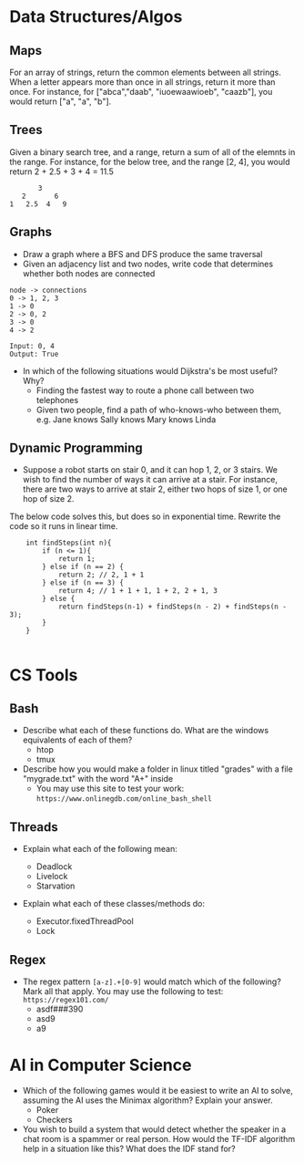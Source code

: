# Data Structures/Algos
## Maps
For an array of strings, return the common elements between all strings. When a letter appears more than once in all strings, return it more than once. For instance, for ["abca","daab", "iuoewaawioeb", "caazb"], you would return ["a", "a", "b"].

## Trees
Given a binary search tree, and a range, return a sum of all of the elemnts in the range. For instance, for the below tree, and the range [2, 4], you would return 2 + 2.5 + 3 + 4 = 11.5
```
       3
   2       6
1   2.5  4   9
```

## Graphs
* Draw a graph where a BFS and DFS produce the same traversal
* Given an adjacency list and two nodes, write code that determines whether both nodes are connected
```
node -> connections
0 -> 1, 2, 3
1 -> 0
2 -> 0, 2
3 -> 0
4 -> 2

Input: 0, 4
Output: True
```
* In which of the following situations would Dijkstra's be most useful? Why?
    * Finding the fastest way to route a phone call between two telephones
    * Given two people, find a path of who-knows-who between them, e.g. Jane knows Sally knows Mary knows Linda 

## Dynamic Programming
* Suppose a robot starts on stair 0, and it can hop 1, 2, or 3 stairs. We wish to find the number of ways it can arrive at a stair. For instance, there are two ways to arrive at stair 2, either two hops of size 1, or one hop of size 2. 

The below code solves this, but does so in exponential time. Rewrite the code so it runs in linear time.
```
    int findSteps(int n){
        if (n <= 1){
            return 1;
        } else if (n == 2) {
            return 2; // 2, 1 + 1
        } else if (n == 3) {
            return 4; // 1 + 1 + 1, 1 + 2, 2 + 1, 3   
        } else {
            return findSteps(n-1) + findSteps(n - 2) + findSteps(n - 3);
        }
    }
    

```
# CS Tools
## Bash
* Describe what each of these functions do. What are the windows equivalents of each of them?
    * htop
    * tmux
* Describe how you would make a folder in linux titled "grades" with a file "mygrade.txt" with the word "A+" inside
    * You may use this site to test your work: `https://www.onlinegdb.com/online_bash_shell`


## Threads
* Explain what each of the following mean:
    * Deadlock
    * Livelock
    * Starvation

* Explain what each of these classes/methods do:
    * Executor.fixedThreadPool
    * Lock

## Regex
* The regex pattern `[a-z].+[0-9]` would match which of the following? Mark all that apply. You may use the following to test: `https://regex101.com/`
    * asdf###390
    * asd9
    * a9

# AI in Computer Science
* Which of the following games would it be easiest to write an AI to solve, assuming the AI uses the Minimax algorithm? Explain your answer.
    * Poker
    * Checkers
* You wish to build a system that would detect whether the speaker in a chat room is a spammer or real person. How would the TF-IDF algorithm help in a situation like this? What does the IDF stand for?




